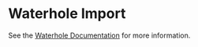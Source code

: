 # Waterhole Import

See the [Waterhole Documentation](https://waterhole.dev/docs/main/migrating) for more information.
